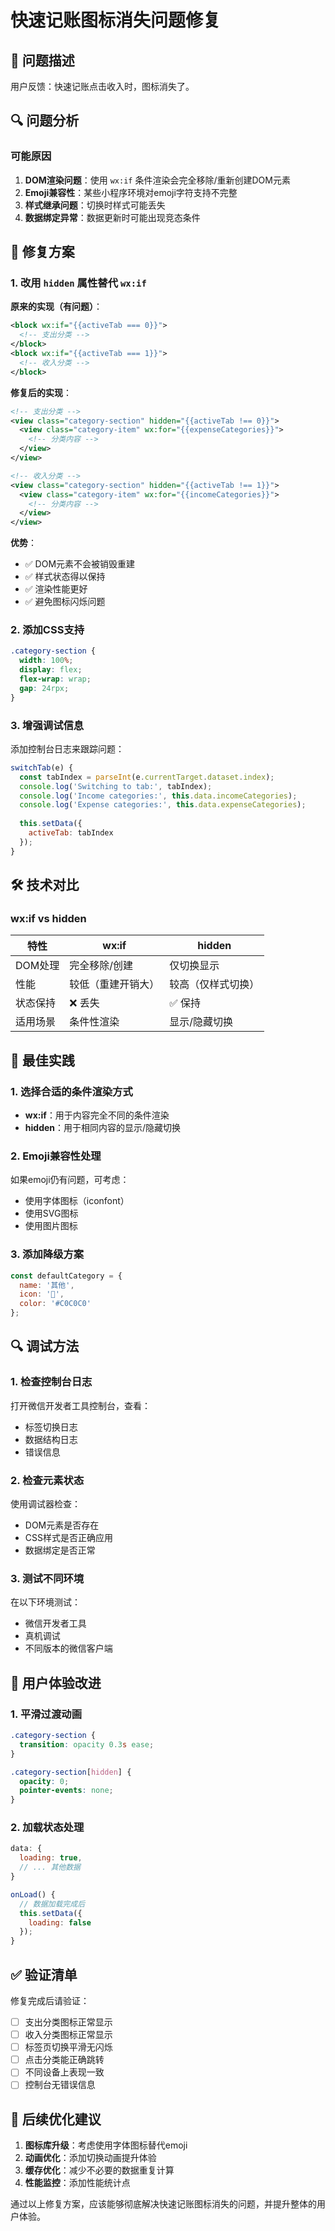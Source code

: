 # 快速记账图标消失问题修复

## 🐛 问题描述

用户反馈：快速记账点击收入时，图标消失了。

## 🔍 问题分析

### 可能原因
1. **DOM渲染问题**：使用 `wx:if` 条件渲染会完全移除/重新创建DOM元素
2. **Emoji兼容性**：某些小程序环境对emoji字符支持不完整
3. **样式继承问题**：切换时样式可能丢失
4. **数据绑定异常**：数据更新时可能出现竞态条件

## 🔧 修复方案

### 1. 改用 `hidden` 属性替代 `wx:if`

**原来的实现（有问题）**：
```xml
<block wx:if="{{activeTab === 0}}">
  <!-- 支出分类 -->
</block>
<block wx:if="{{activeTab === 1}}">
  <!-- 收入分类 -->  
</block>
```

**修复后的实现**：
```xml
<!-- 支出分类 -->
<view class="category-section" hidden="{{activeTab !== 0}}">
  <view class="category-item" wx:for="{{expenseCategories}}">
    <!-- 分类内容 -->
  </view>
</view>

<!-- 收入分类 -->
<view class="category-section" hidden="{{activeTab !== 1}}">
  <view class="category-item" wx:for="{{incomeCategories}}">
    <!-- 分类内容 -->
  </view>
</view>
```

**优势**：
- ✅ DOM元素不会被销毁重建
- ✅ 样式状态得以保持
- ✅ 渲染性能更好
- ✅ 避免图标闪烁问题

### 2. 添加CSS支持

```css
.category-section {
  width: 100%;
  display: flex;
  flex-wrap: wrap;
  gap: 24rpx;
}
```

### 3. 增强调试信息

添加控制台日志来跟踪问题：
```javascript
switchTab(e) {
  const tabIndex = parseInt(e.currentTarget.dataset.index);
  console.log('Switching to tab:', tabIndex);
  console.log('Income categories:', this.data.incomeCategories);
  console.log('Expense categories:', this.data.expenseCategories);
  
  this.setData({
    activeTab: tabIndex
  });
}
```

## 🛠️ 技术对比

### wx:if vs hidden

| 特性 | wx:if | hidden |
|------|-------|--------|
| DOM处理 | 完全移除/创建 | 仅切换显示 |
| 性能 | 较低（重建开销大） | 较高（仅样式切换） |
| 状态保持 | ❌ 丢失 | ✅ 保持 |
| 适用场景 | 条件性渲染 | 显示/隐藏切换 |

## 🎯 最佳实践

### 1. 选择合适的条件渲染方式
- **wx:if**：用于内容完全不同的条件渲染
- **hidden**：用于相同内容的显示/隐藏切换

### 2. Emoji兼容性处理
如果emoji仍有问题，可考虑：
- 使用字体图标（iconfont）
- 使用SVG图标
- 使用图片图标

### 3. 添加降级方案
```javascript
const defaultCategory = { 
  name: '其他', 
  icon: '📝', 
  color: '#C0C0C0' 
};
```

## 🔍 调试方法

### 1. 检查控制台日志
打开微信开发者工具控制台，查看：
- 标签切换日志
- 数据结构日志
- 错误信息

### 2. 检查元素状态
使用调试器检查：
- DOM元素是否存在
- CSS样式是否正确应用
- 数据绑定是否正常

### 3. 测试不同环境
在以下环境测试：
- 微信开发者工具
- 真机调试
- 不同版本的微信客户端

## 📱 用户体验改进

### 1. 平滑过渡动画
```css
.category-section {
  transition: opacity 0.3s ease;
}

.category-section[hidden] {
  opacity: 0;
  pointer-events: none;
}
```

### 2. 加载状态处理
```javascript
data: {
  loading: true,
  // ... 其他数据
}

onLoad() {
  // 数据加载完成后
  this.setData({
    loading: false
  });
}
```

## ✅ 验证清单

修复完成后请验证：
- [ ] 支出分类图标正常显示
- [ ] 收入分类图标正常显示  
- [ ] 标签页切换平滑无闪烁
- [ ] 点击分类能正确跳转
- [ ] 不同设备上表现一致
- [ ] 控制台无错误信息

## 🚀 后续优化建议

1. **图标库升级**：考虑使用字体图标替代emoji
2. **动画优化**：添加切换动画提升体验
3. **缓存优化**：减少不必要的数据重复计算
4. **性能监控**：添加性能统计点

通过以上修复方案，应该能够彻底解决快速记账图标消失的问题，并提升整体的用户体验。